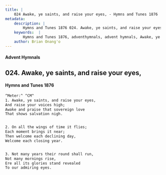 ```yaml
---
title: |
    024 Awake, ye saints, and raise your eyes, - Hymns and Tunes 1876
metadata:
    description: |
        Hymns and Tunes 1876 024. Awake, ye saints, and raise your eyes,. And raise your voices high; Awake and praise that sovereign love That shows salvation nigh. 
    keywords:  |
        Hymns and Tunes 1876, adventhymnals, advent hymnals, Awake, ye saints, and raise your eyes,, And raise your voices high;, 
    author: Brian Onang'o
---
```


#### Advent Hymnals
## 024. Awake, ye saints, and raise your eyes,
####  Hymns and Tunes 1876

```txt
^Meter:^ ^CM^
1. Awake, ye saints, and raise your eyes,
And raise your voices high;
Awake and praise that sovereign love
That shows salvation nigh.


2. On all the wings of time it flies;
Each moment brings it near;
Then welcome each declining day,
Welcome each closing year.


3. Not many years their round shall run,
Not many mornings rise,
Ere all its glories stand revealed
To our admiring eyes.
```